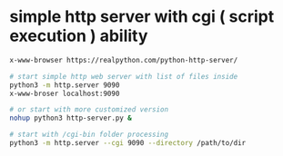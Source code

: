 # simple http server with cgi ( script execution ) ability
```sh
x-www-browser https://realpython.com/python-http-server/

# start simple http web server with list of files inside
python3 -m http.server 9090
x-www-broser localhost:9090

# or start with more customized version
nohup python3 http-server.py &

# start with /cgi-bin folder processing
python3 -m http.server --cgi 9090 --directory /path/to/dir
```
